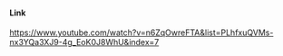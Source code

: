 #### Link

https://www.youtube.com/watch?v=n6ZqOwreFTA&list=PLhfxuQVMs-nx3YQa3XJ9-4g_EoK0J8WhU&index=7